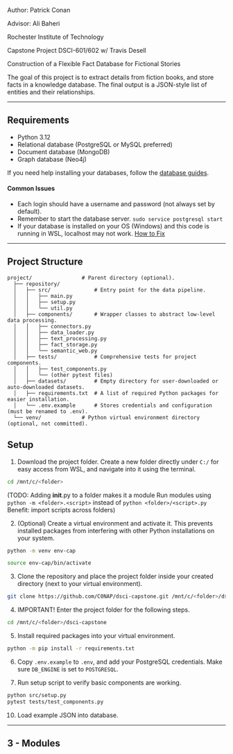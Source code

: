 
Author: Patrick Conan

Advisor: Ali Baheri

Rochester Institute of Technology

Capstone Project DSCI-601/602 w/ Travis Desell

Construction of a Flexible Fact Database for Fictional Stories

The goal of this project is to extract details from fiction books, and store facts in a knowledge database. The final output is a JSON-style list of entities and their relationships.

---

## Requirements

- Python 3.12
- Relational database (PostgreSQL or MySQL preferred)
- Document database (MongoDB)
- Graph database (Neo4j)

If you need help installing your databases, follow the [database guides](docs/database_instructions.md).

#### Common Issues
- Each login should have a username and password (not always set by default).
- Remember to start the database server. `sudo service postgresql start`
- If your database is installed on your OS (Windows) and this code is running in WSL, localhost may not work. [How to Fix](docs/database_instructions.md)

---

## Project Structure

```
project/				# Parent directory (optional).
  ├── repository/
  │   ├── src/              # Entry point for the data pipeline.
  │   │   ├── main.py
  │   │   ├── setup.py
  │   │   └── util.py
  │   ├── components/       # Wrapper classes to abstract low-level data processing.
  │   │   ├── connectors.py
  │   │   ├── data_loader.py
  │   │   ├── text_processing.py
  │   │   ├── fact_storage.py
  │   │   └── semantic_web.py
  │   ├── tests/            # Comprehensive tests for project components.
  │   │   ├── test_components.py
  │   │   └── (other pytest files)
  │   ├── datasets/         # Empty directory for user-downloaded or auto-downloaded datasets.
  │   ├── requirements.txt  # A list of required Python packages for easier installation.
  │   └── .env.example      # Stores credentials and configuration (must be renamed to .env).
  └── venv/ 			# Python virtual environment directory (optional, not committed).
```

## Setup

1. Download the project folder. Create a new folder directly under `C:/` for easy access from WSL, and navigate into it using the terminal.
```bash
cd /mnt/c/<folder>
```

(TODO: Adding __init__.py to a folder makes it a module    Run modules using `python -m <folder>.<script>` instead of `python <folder>/<script>.py`    Benefit: import scripts across folders)

2. (Optional) Create a virtual environment and activate it. This prevents installed packages from interfering with other Python installations on your system.
```bash
python -m venv env-cap
```
```bash
source env-cap/bin/activate
```

3. Clone the repository and place the project folder inside your created directory (next to your virtual environment).
```bash
git clone https://github.com/C0NAP/dsci-capstone.git /mnt/c/<folder>/dsci-capstone
```

4. IMPORTANT! Enter the project folder for the following steps.
```bash
cd /mnt/c/<folder>/dsci-capstone
```

5. Install required packages into your virtual environment.
```bash
python -m pip install -r requirements.txt
```

6. Copy `.env.example` to `.env`, and add your PostgreSQL credentials. Make sure `DB_ENGINE` is set to `POSTGRESQL`.

7. Run setup script to verify basic components are working.
```bash
python src/setup.py
pytest tests/test_components.py
```

10. Load example JSON into database.

---

## 3 - Modules

